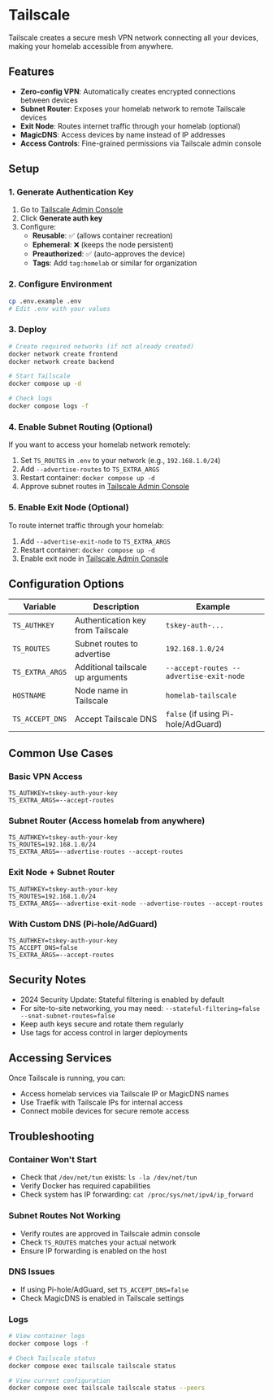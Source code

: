 # Tailscale

Tailscale creates a secure mesh VPN network connecting all your devices, making your homelab accessible from anywhere.

## Features

- **Zero-config VPN**: Automatically creates encrypted connections between devices
- **Subnet Router**: Exposes your homelab network to remote Tailscale devices
- **Exit Node**: Routes internet traffic through your homelab (optional)
- **MagicDNS**: Access devices by name instead of IP addresses
- **Access Controls**: Fine-grained permissions via Tailscale admin console

## Setup

### 1. Generate Authentication Key

1. Go to [Tailscale Admin Console](https://login.tailscale.com/admin/settings/keys)
2. Click **Generate auth key**
3. Configure:
   - **Reusable**: ✅ (allows container recreation)
   - **Ephemeral**: ❌ (keeps the node persistent)
   - **Preauthorized**: ✅ (auto-approves the device)
   - **Tags**: Add `tag:homelab` or similar for organization

### 2. Configure Environment

```bash
cp .env.example .env
# Edit .env with your values
```

### 3. Deploy

```bash
# Create required networks (if not already created)
docker network create frontend
docker network create backend

# Start Tailscale
docker compose up -d

# Check logs
docker compose logs -f
```

### 4. Enable Subnet Routing (Optional)

If you want to access your homelab network remotely:

1. Set `TS_ROUTES` in `.env` to your network (e.g., `192.168.1.0/24`)
2. Add `--advertise-routes` to `TS_EXTRA_ARGS`
3. Restart container: `docker compose up -d`
4. Approve subnet routes in [Tailscale Admin Console](https://login.tailscale.com/admin/machines)

### 5. Enable Exit Node (Optional)

To route internet traffic through your homelab:

1. Add `--advertise-exit-node` to `TS_EXTRA_ARGS`
2. Restart container: `docker compose up -d`
3. Enable exit node in [Tailscale Admin Console](https://login.tailscale.com/admin/machines)

## Configuration Options

| Variable | Description | Example |
|----------|-------------|---------|
| `TS_AUTHKEY` | Authentication key from Tailscale | `tskey-auth-...` |
| `TS_ROUTES` | Subnet routes to advertise | `192.168.1.0/24` |
| `TS_EXTRA_ARGS` | Additional tailscale up arguments | `--accept-routes --advertise-exit-node` |
| `HOSTNAME` | Node name in Tailscale | `homelab-tailscale` |
| `TS_ACCEPT_DNS` | Accept Tailscale DNS | `false` (if using Pi-hole/AdGuard) |

## Common Use Cases

### Basic VPN Access
```env
TS_AUTHKEY=tskey-auth-your-key
TS_EXTRA_ARGS=--accept-routes
```

### Subnet Router (Access homelab from anywhere)
```env
TS_AUTHKEY=tskey-auth-your-key
TS_ROUTES=192.168.1.0/24
TS_EXTRA_ARGS=--advertise-routes --accept-routes
```

### Exit Node + Subnet Router
```env
TS_AUTHKEY=tskey-auth-your-key
TS_ROUTES=192.168.1.0/24
TS_EXTRA_ARGS=--advertise-exit-node --advertise-routes --accept-routes
```

### With Custom DNS (Pi-hole/AdGuard)
```env
TS_AUTHKEY=tskey-auth-your-key
TS_ACCEPT_DNS=false
TS_EXTRA_ARGS=--accept-routes
```

## Security Notes

- 2024 Security Update: Stateful filtering is enabled by default
- For site-to-site networking, you may need: `--stateful-filtering=false --snat-subnet-routes=false`
- Keep auth keys secure and rotate them regularly
- Use tags for access control in larger deployments

## Accessing Services

Once Tailscale is running, you can:
- Access homelab services via Tailscale IP or MagicDNS names
- Use Traefik with Tailscale IPs for internal access
- Connect mobile devices for secure remote access

## Troubleshooting

### Container Won't Start
- Check that `/dev/net/tun` exists: `ls -la /dev/net/tun`
- Verify Docker has required capabilities
- Check system has IP forwarding: `cat /proc/sys/net/ipv4/ip_forward`

### Subnet Routes Not Working
- Verify routes are approved in Tailscale admin console
- Check `TS_ROUTES` matches your actual network
- Ensure IP forwarding is enabled on the host

### DNS Issues
- If using Pi-hole/AdGuard, set `TS_ACCEPT_DNS=false`
- Check MagicDNS is enabled in Tailscale settings

### Logs
```bash
# View container logs
docker compose logs -f

# Check Tailscale status
docker compose exec tailscale tailscale status

# View current configuration
docker compose exec tailscale tailscale status --peers
```